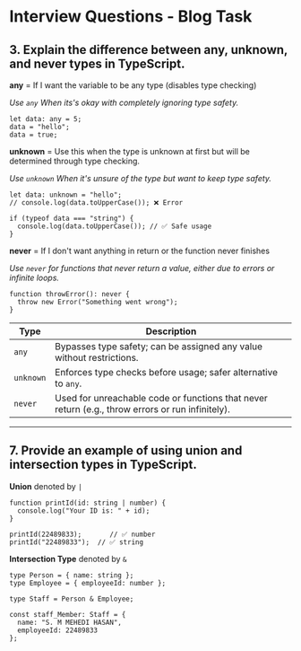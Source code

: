 <h1>Interview Questions - Blog Task</h1>

<h2>3. Explain the difference between any, unknown, and never types in TypeScript.</h2>

<p><strong>any</strong> = If I want the variable to be any type (disables type checking)</p>
<p><em>Use <code>any</code> When its's okay with completely ignoring type safety.</em></p>

<pre><code>let data: any = 5;
data = "hello";
data = true;
</code></pre>

<p><strong>unknown</strong> = Use this when the type is unknown at first but will be determined through type checking.</p>
<p><em>Use <code>unknown</code> When it's unsure of the type but want to keep type safety.</em></p>

<pre><code>let data: unknown = "hello";
// console.log(data.toUpperCase()); ❌ Error

if (typeof data === "string") {
  console.log(data.toUpperCase()); // ✅ Safe usage
}
</code></pre>

<p><strong>never</strong> = If I don't want anything in return or the function never finishes</p>
<p><em>Use <code>never</code> for functions that never return a value, either due to errors or infinite loops.</em></p>

<pre><code>function throwError(): never {
  throw new Error("Something went wrong");
}
</code></pre>

<table>
  <thead>
    <tr>
      <th>Type</th>
      <th>Description</th>
    </tr>
  </thead>
  <tbody>
    <tr>
      <td><code>any</code></td>
      <td>Bypasses type safety; can be assigned any value without restrictions.</td>
    </tr>
    <tr>
      <td><code>unknown</code></td>
      <td>Enforces type checks before usage; safer alternative to <code>any</code>.</td>
    </tr>
    <tr>
      <td><code>never</code></td>
      <td>Used for unreachable code or functions that never return (e.g., throw errors or run infinitely).</td>
    </tr>
  </tbody>
</table>


<hr/>

<h2>7. Provide an example of using union and intersection types in TypeScript.</h2>

<p><strong>Union</strong> denoted by <code>|</code></p>

<pre><code>function printId(id: string | number) {
  console.log("Your ID is: " + id);
}

printId(22489833);       // ✅ number
printId("22489833");  // ✅ string
</code></pre>

<p><strong>Intersection Type</strong> denoted by <code>&</code></p>

<pre><code>type Person = { name: string };
type Employee = { employeeId: number };

type Staff = Person & Employee;

const staff_Member: Staff = {
  name: "S. M MEHEDI HASAN",
  employeeId: 22489833
};
</code></pre>
